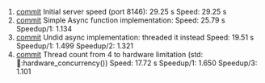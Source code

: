 1. [commit](https://github.com/chris-bartha/CS-425/commit/caaa0be7f835553c83180c7c20e52ccad3f2dd62) Initial server speed (port 8146): 29.25 s
  Speed: 29.25 s
2. [commit](https://github.com/chris-bartha/CS-425/commit/abf4f7e31f13c51af76d0176ff4ed4800c179c19) Simple Async function implementation:
  Speed: 25.79 s
  Speedup/1: 1.134
3. [commit](https://github.com/chris-bartha/CS-425/commit/a7ef830cc7911c8461d13bd3df4b41574ffdca87) Undid async implementation: threaded it instead
  Speed: 19.51 s
  Speedup/1: 1.499
  Speedup/2: 1.321
4. [commit](https://github.com/chris-bartha/CS-425/commit/3a6d781bc8cfb8610fec85800e110dff52c92a13) Thread count from 4 to hardware limitation (std::thread::hardware_concurrency())
   Speed: 17.72 s
   Speedup/1: 1.650
   Speedup/3: 1.101
